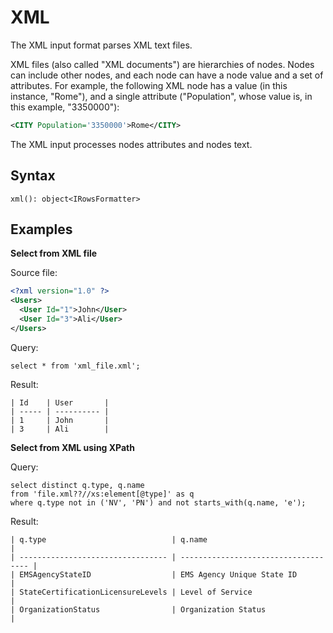# XML

The XML input format parses XML text files.

XML files (also called "XML documents") are hierarchies of nodes. Nodes can include other nodes, and each node can have a node value and a set of attributes. For example, the following XML node has a value (in this instance, "Rome"), and a single attribute ("Population", whose value is, in this example, "3350000"):

```xml
<CITY Population='3350000'>Rome</CITY>
```

The XML input processes nodes attributes and nodes text.

## Syntax

```
xml(): object<IRowsFormatter>
```

## Examples

**Select from XML file**

Source file:

```xml
<?xml version="1.0" ?>
<Users>
  <User Id="1">John</User>
  <User Id="3">Ali</User>
</Users>
```

Query:

```
select * from 'xml_file.xml';
```

Result:

```
| Id    | User       |
| ----- | ---------- |
| 1     | John       |
| 3     | Ali        |
```

**Select from XML using XPath**

Query:

```
select distinct q.type, q.name
from 'file.xml??//xs:element[@type]' as q
where q.type not in ('NV', 'PN') and not starts_with(q.name, 'e');
```

Result:

```
| q.type                            | q.name                               |
| --------------------------------- | ------------------------------------ |
| EMSAgencyStateID                  | EMS Agency Unique State ID           |
| StateCertificationLicensureLevels | Level of Service                     |
| OrganizationStatus                | Organization Status                  |
```
